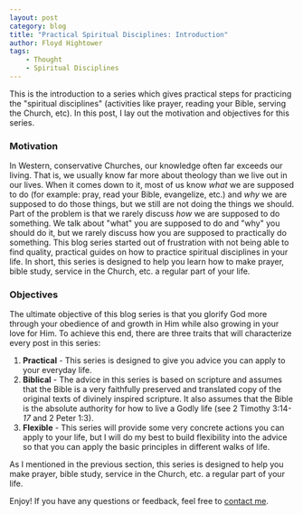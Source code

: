 ```yaml
---
layout: post
category: blog
title: "Practical Spiritual Disciplines: Introduction"
author: Floyd Hightower
tags:
    - Thought
    - Spiritual Disciplines
---
```


This is the introduction to a series which gives practical steps for practicing the "spiritual disciplines" (activities like prayer, reading your Bible, serving the Church, etc). In this post, I lay out the motivation and objectives for this series.

### Motivation

In Western, conservative Churches, our knowledge often far exceeds our living. That is, we usually know far more about theology than we live out in our lives. When it comes down to it, most of us know *what* we are supposed to do (for example: pray, read your Bible, evangelize, etc.) and *why* we are supposed to do those things, but we still are not doing the things we should. Part of the problem is that we rarely discuss *how* we are supposed to do something. We talk about "what" you are supposed to do and "why" you should do it, but we rarely discuss how you are supposed to practically do something. This blog series started out of frustration with not being able to find quality, practical guides on how to practice spiritual disciplines in your life. In short, this series is designed to help you learn how to make prayer, bible study, service in the Church, etc. a regular part of your life.

### Objectives

The ultimate objective of this blog series is that you glorify God more through your obedience of and growth in Him while also growing in your love for Him. To achieve this end, there are three traits that will characterize every post in this series:

1. **Practical** - This series is designed to give you advice you can apply to your everyday life.
2. **Biblical** - The advice in this series is based on scripture and assumes that the Bible is a very faithfully preserved and translated copy of the original texts of divinely inspired scripture. It also assumes that the Bible is the absolute authority for how to live a Godly life (see 2 Timothy 3:14-*17* and 2 Peter 1:3).
3. **Flexible** - This series will provide some very concrete actions you can apply to your life, but I will do my best to build flexibility into the advice so that you can apply the basic principles in different walks of life.

As I mentioned in the previous section, this series is designed to help you make prayer, bible study, service in the Church, etc. a regular part of your life.

Enjoy! If you have any questions or feedback, feel free to <a href="mailto:floyd.hightower27@gmail.com">contact me</a>.
